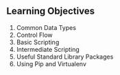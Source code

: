 ## Learning Objectives ##

1. Common Data Types
2. Control Flow
3. Basic Scripting
4. Intermediate Scripting
5. Useful Standard Library Packages
6. Using Pip and Virtualenv



